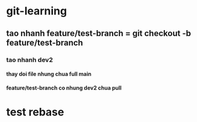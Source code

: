 # git-learning
## tao nhanh feature/test-branch = git checkout -b feature/test-branch
### tao nhanh dev2
#### thay doi file nhung chua full main
#### feature/test-branch co nhung dev2 chua pull
# test rebase